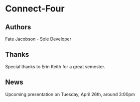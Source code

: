 # Connect-Four

## Authors 

Fate Jacobson - Sole Developer

## Thanks

Special thanks to Erin Keith for a great semester.

## News

Upcoming presentation on Tuesday, April 26th, around 3:00pm
